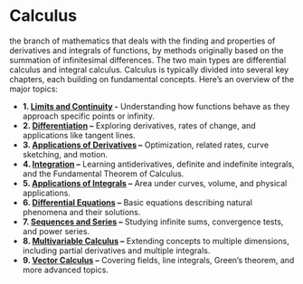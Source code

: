 # Calculus
the branch of mathematics that deals with the finding and properties of derivatives and integrals of functions, by methods originally based on the summation of infinitesimal differences. The two main types are differential calculus and integral calculus. Calculus is typically divided into several key chapters, each building on fundamental concepts. Here’s an overview of the major topics:

* **1. [Limits and Continuity](./Limits_and_Continuity.ipynb) -** Understanding how functions behave as they approach specific points or infinity.
* **2. [Differentiation](./Differentiation.ipynb) –** Exploring derivatives, rates of change, and applications like tangent lines.
* **3. [Applications of Derivatives](./Applications_of_Derivatives.ipynb) –** Optimization, related rates, curve sketching, and motion.
* **4. [Integration](./Integration.ipynb) –** Learning antiderivatives, definite and indefinite integrals, and the Fundamental Theorem of Calculus.
* **5. [Applications of Integrals](./Applications_of_Integrals.ipynb) –** Area under curves, volume, and physical applications.
* **6. [Differential Equations](./Differential_Equations.ipynb) –** Basic equations describing natural phenomena and their solutions.
* **7. [Sequences and Series](./Sequences_and_Series.ipynb) –** Studying infinite sums, convergence tests, and power series.
* **8. [Multivariable Calculus](./Multivariabl_Calculus.ipynb) –** Extending concepts to multiple dimensions, including partial derivatives and multiple integrals.
* **9. [Vector Calculus](./Vector_Calculus.ipynb) –** Covering fields, line integrals, Green’s theorem, and more advanced topics.
